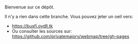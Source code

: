 Bienvenue sur ce dépôt.

Il n'y a rien dans cette branche. Vous pouvez jeter un oeil vers: 
* https://busfi.oydll.tk
* Ou consulter les sources sur: https://github.com/privatemajory/webmap/tree/gh-pages
